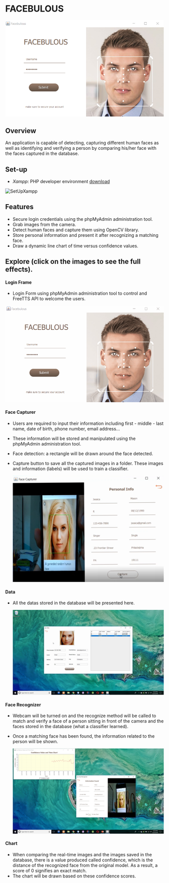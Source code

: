 # FACEBULOUS


![facebulous](https://github.com/jtrinh21/FACEBULOUS/blob/master/src/images/Screenshot%20(2).png)


## Overview

An application is capable of detecting, capturing different human faces as well as identifying and verifying a person by comparing his/her face with the faces captured in the database.

## Set-up

* *Xampp*: PHP developer environment [download](https://www.apachefriends.org/index.html)

![SetUpXampp](https://github.com/jtrinh21/HotelBookingSystem/blob/master/build/classes/Image/SetupXampp.gif)

## Features

* Secure login credentials using the phpMyAdmin administration tool.
* Grab images from the camera.
* Detect human faces and capture them using OpenCV library.
* Store personal information and present it after recognizing a matching face.
* Draw a dynamic line chart of time versus confidence values.


## Explore (click on the images to see the full effects).


#### Login Frame
* Login Form using phpMyAdmin administration tool to control and FreeTTS API to welcome the users.

 [![image](https://github.com/jtrinh21/FACEBULOUS/blob/master/gif/LoginForm.gif)](https://www.youtube.com/watch?v=d8h5IL9N3pE&feature=youtu.be)
 
 
 #### Face Capturer
* Users are required to input their information including first - middle - last name, 
date of birth, phone number, email address...
* These information will be stored  and manipulated using the phpMyAdmin administration tool.
* Face detection: a rectangle will be drawn around the face detected.
* Capture button to save all the captured images in a folder. These images and information (labels)
 will be used to train a classifier. 
 
  [![image](https://github.com/jtrinh21/FACEBULOUS/blob/master/gif/FaceCapture.png)](https://www.youtube.com/watch?v=UgoLVreS2Aw&list=PLHYjzSFjyyZbkPA2gw46AxITSUdRWC9Ft&index=4&t=0s)

#### Data
* All the datas stored in the database will be presented here.

  [![image](https://github.com/jtrinh21/FACEBULOUS/blob/master/gif/Data.png)](https://www.youtube.com/watch?v=XmrRz5kyWm8&feature=youtu.be)

#### Face Recognizer
* Webcam will be turned on and the recognize method will be called to match and verify 
a face of a person sitting in front of the camera and the faces stored in the database
(what a classifier learned).
* Once a matching face has been found, the information related to the person will be shown.

  [![image](https://github.com/jtrinh21/FACEBULOUS/blob/master/gif/FaceRegconize.png)](https://www.youtube.com/watch?v=rfuolGRhg3U&feature=youtu.be)


#### Chart
* When comparing the real-time images and the images saved in the database, there is a value produced
called confidence, which is the distance of the recognized face from the original model. As a result,
a score of 0 signifies an exact match.
* The chart will be drawn based on these confidence scores.





